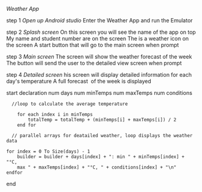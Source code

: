 *Weather App*

step 1
*Open up Android studio*
Enter the Weather App and run the Emulator​

step 2
*Splash screen​*
On this screen you will see the name of the  app on top​
My name and student number are on the screen​
The is a weather icon on the screen​
A start button that will go to the main screen when prompt​

​step 3
*Main screen​*
The screen will show the weather forecast of the week​
The button will send the user to the detailed view screen when prompt​

step 4
*Detailed screen​*
his screen will display detailed information for each day's temperature​
A full forecast ​
of the week is displayed
​


start
   declaration
      num days
      num minTemps
      num maxTemps
      num conditions

      //loop to calculate the average temperature

        for each index i in minTemps
            totalTemp = totalTemp + (minTemps[i] + maxTemps[i]) / 2
        end for
     
      // parallel arrays for deatailed weather, loop displays the weather data

    for index = 0 To Size(days) - 1
        builder = builder + days[index] + ": min " + minTemps[index] + "°C, 
        max " + maxTemps[index] + "°C, " + conditions[index] + "\n"
    endfor
end

      

